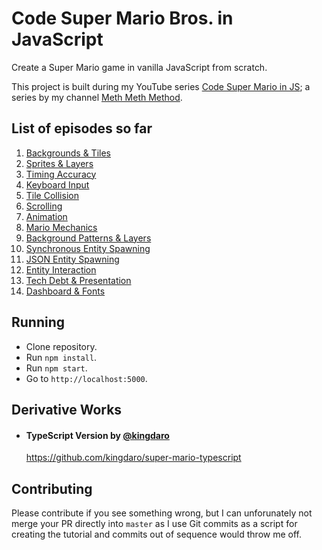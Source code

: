 # Code Super Mario Bros. in JavaScript

Create a Super Mario game in vanilla JavaScript from scratch. 

This project is built during my YouTube series [Code Super Mario in JS](https://www.youtube.com/playlist?list=PLS8HfBXv9ZWWe8zXrViYbIM2Hhylx8DZx); a series by my channel [Meth Meth Method](https://www.youtube.com/MethMethMethod).

## List of episodes so far

1. [Backgrounds & Tiles](https://www.youtube.com/watch?v=g-FpDQ8Eqw8&index=1&list=PLS8HfBXv9ZWWe8zXrViYbIM2Hhylx8DZx)
2. [Sprites & Layers](https://www.youtube.com/watch?v=FF93S8rLL_Q&index=2&list=PLS8HfBXv9ZWWe8zXrViYbIM2Hhylx8DZx)
3. [Timing Accuracy](https://www.youtube.com/watch?v=HlloFDayGgk&index=3&list=PLS8HfBXv9ZWWe8zXrViYbIM2Hhylx8DZx)
4. [Keyboard Input](https://www.youtube.com/watch?v=1rBOUyRGQuU&index=4&list=PLS8HfBXv9ZWWe8zXrViYbIM2Hhylx8DZx)
5. [Tile Collision](https://www.youtube.com/watch?v=YLMP5jmtpYc&index=5&list=PLS8HfBXv9ZWWe8zXrViYbIM2Hhylx8DZx)
6. [Scrolling](https://www.youtube.com/watch?v=6Q_F5b-yvXI&index=6&list=PLS8HfBXv9ZWWe8zXrViYbIM2Hhylx8DZx)
7. [Animation](https://www.youtube.com/watch?v=p0yNWxPj-5A&index=7&list=PLS8HfBXv9ZWWe8zXrViYbIM2Hhylx8DZx)
8. [Mario Mechanics](https://www.youtube.com/watch?v=lGngRMfDz1o&index=8&list=PLS8HfBXv9ZWWe8zXrViYbIM2Hhylx8DZx)
9. [Background Patterns & Layers](https://www.youtube.com/watch?v=I1RTsqUz-t0&index=9&list=PLS8HfBXv9ZWWe8zXrViYbIM2Hhylx8DZx)
10. [Synchronous Entity Spawning](https://www.youtube.com/watch?v=C4pZW-0xrDQ&index=10&list=PLS8HfBXv9ZWWe8zXrViYbIM2Hhylx8DZx)
11. [JSON Entity Spawning](https://www.youtube.com/watch?v=y99x_sBEeP8&index=11&list=PLS8HfBXv9ZWWe8zXrViYbIM2Hhylx8DZx)
12. [Entity Interaction](https://www.youtube.com/watch?v=W6z1uDfE9PI&index=12&list=PLS8HfBXv9ZWWe8zXrViYbIM2Hhylx8DZx)
13. [Tech Debt & Presentation](https://www.youtube.com/watch?v=0d8SK9WQEDY&index=13&list=PLS8HfBXv9ZWWe8zXrViYbIM2Hhylx8DZx)
14. [Dashboard & Fonts](https://www.youtube.com/watch?v=d_Cw7ZrRUCA&index=14&list=PLS8HfBXv9ZWWe8zXrViYbIM2Hhylx8DZx)


## Running

* Clone repository.
* Run `npm install`.
* Run `npm start`.
* Go to `http://localhost:5000`.


## Derivative Works

* #### TypeScript Version by [@kingdaro](https://github.com/kingdaro/)
  https://github.com/kingdaro/super-mario-typescript



## Contributing

Please contribute if you see something wrong, but I can unforunately not merge your PR directly into 
`master` as I use Git commits as a script for creating the tutorial and commits out of sequence would throw me off.
